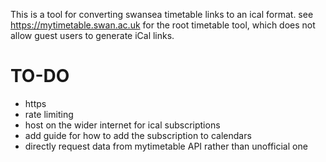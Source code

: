 This is a tool for converting swansea timetable links to an ical format.  see https://mytimetable.swan.ac.uk for the root timetable tool, which does not allow guest users to generate iCal links.  

# TO-DO

- https
- rate limiting
- host on the wider internet for ical subscriptions
- add guide for how to add the subscription to calendars
- directly request data from mytimetable API rather than unofficial one
